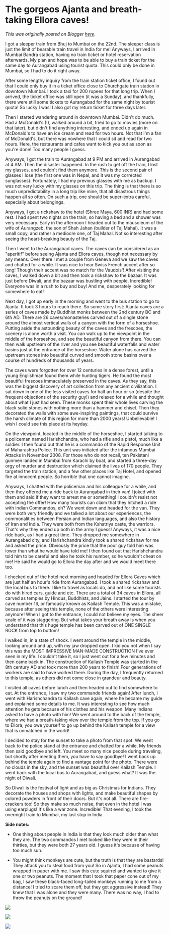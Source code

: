 # The gorgeos Ajanta and breath-taking Ellora caves!

*This was originally posted on Blogger [here](https://photopensieve.blogspot.com/2011/10/gorgeos-ajanta-and-breath-taking-ellora.html)*.

I got a sleeper train from Bhuj to Mumbai on the 22nd. The sleeper class is just the limit of bearable train travel in India for me! Anyways, I arrived in Mumbai Bandra station, having no train ticket or hotel reservation afterwards. My plan and hope was to be able to buy a train ticket for the same day to Aurangabad using tourist quota. This could only be done in Mumbai, so I had to do it right away.

After some lengthy inquiry from the train station ticket office, I found out that I could only buy it in a ticket office close to Churchgate train station in downtown Mumbai. I took a taxi for 200 rupees for that long trip. When I arrived, the ticket office was still open (it was a Sunday), and thankfully, there were still some tickets to Aurangabad for the same night by tourist quota! So lucky I was! I also got my return ticket for three days later.

Then I started wandering around in downtown Mumbai. Didn't do much. Had a McDonald's (!), walked around a bit, tried to go to movies (more on that later), but didn't find anything interesting, and ended up again in McDonald's to have an ice cream and read for two hours. Not that I'm a fan of McDonald's, but there was nowhere that I could sit and read for two hours. Here, the restaurants and cafes want to kick you out as soon as you're done! Too many people I guess.

Anyways, I got the train to Aurangabad at 9 PM and arrived in Aurangabad at 4 AM. Then the disaster happened. In the rush to get off the train, I lost my glasses, and couldn't find them anymore. This is the second pair of glasses I lose (the first one was in Nepal, and it was my corrected sunglasses). Fortunately, I had my previous glasses with me as backup. I was not very lucky with my glasses on this trip. The thing is that there is so much unpredictability in a long trip like mine, that all disastrous things happen all so often. On such a trip, one should be super-extra careful, especially about belongings.

Anyways, I got a rickshaw to the hotel (Shree Maya, 600 INR) and had some rest. I had spent two nights on the train, so having a bed and a shower was very necessary. Early in the afternoon I headed out to the mausoleum of the wife of Aurangzeb, the son of Shah Jahan (builder of Taj Mahal). It was a small copy, and rather a mediocre one, of Taj Mahal. Not so interesting after seeing the heart-breaking beauty of the Taj.

Then I went to the Aurangabad caves. The caves can be considered as an "aperitif" before seeing Ajanta and Ellora caves, though not necessary by any means. Over there I met a couple from Geneva and we saw the caves and chatted for a while. It was nice to hear Swiss French accent after so long! Though their accent was no match for the Vaudois'! After visiting the caves, I walked down a bit and then took a rickshaw to the bazaar. It was just before Diwali, and the bazaar was bustling with people. Incredible! Everyone was in a rush to buy and buy! And me, desperately looking for somewhere to eat!

Next day, I got up early in the morning and went to the bus station to go to Ajanta. It took 3 hours to reach there. So some story first: Ajanta caves are a series of caves made by Buddhist monks between the 2nd century BC and 6th AD. There are 26 caves/monasteries carved out of a single stone around the almost vertical walls of a canyon with the form of a horseshoe. Putting aside the astounding beauty of the caves and the frescoes, the scenery is alone worth a visit. You can walk up to the viewpoint in the middle of the horseshoe, and see the beautiful canyon from there. You can then walk upstream of the river and you see beautiful waterfalls and water basins just at the entrance of the horseshoe. Water alone has carved the upstream stones into beautiful curved and smooth stone basins over a course of hundreds of thousands of years.

The caves were forgotten for over 12 centuries in a dense forest, until a young Englishman found them while hunting tigers. He found the most beautiful frescoes immaculately preserved in the caves. As they say, this was the biggest discovery of art collection from any ancient civilization. I sat down in one of the less visited caves for half an hour or so (despite the frequent objections of the security guy!) and relaxed for a while and thought about what I just had seen. These monks spent their whole lives carving the black solid stones with nothing more than a hammer and chisel. Then they decorated the walls with some awe-inspiring paintings, that could survive the harsh climate of this region for more than 2000 years! Unbelievable! I wish I could see this place at its heyday.

On the viewpoint, located in the middle of the horseshoe, I started talking to a policeman named Harishchandra, who had a rifle and a pistol, much like a soldier. I then found out that he is a commando of the Rapid Response Unit of Maharashtra Police. This unit was initiated after the infamous Mumbai Attacks in November 2008. For those who do not recall, ten Pakistani gunmen landed in Mumbai from Karachi by boat, and started a three-day orgy of murder and destruction which claimed the lives of 170 people. They targeted the train station, and a few other places like Taj Hotel, and opened fire at innocent people. So horrible that one cannot imagine.

Anyways, I chatted with the policeman and his colleague for a while, and then they offered me a ride back to Aurangabad in their van! I joked with them and said if they want to arrest me or something! I couldn't resist not accepting the offer! How many tourists can claim that they hitched a ride with Indian Commandos, eh? We went down and headed for the van. They were both very friendly and we talked a lot about our experiences, the commonalities between Persian and Indian languages, and also the history of Iran and India. They were both from the Kshatriya caste, the warriors. That's why they ended up both in the army I guess! Anyways, it was a nice ride back, as I had a great time. They dropped me somewhere in Aurangabad city, and Harishchandra kindly took a shared rickshaw for me and asked the price. Obviously the price that the poor guy told him was lower than what he would have told me! I then found out that Harishchandra told him to be careful and also he took his number, so he wouldn't cheat on me! He said he would go to Ellora the day after and we would meet there too.

I checked out of the hotel next morning and headed for Ellora Caves which are just half an hour's ride from Aurangabad. I took a shared rickshaw and the local bus to there. I like to travel as locals do, and not like some tourists do with hired cars, guide and etc. There are a total of 34 caves in Ellora, all carved as temples by Hindus, Buddhists, and Jains. I started the tour by cave number 16, or famously known as Kailash Temple. This was a mistake, because after seeing this temple, none of the others were interesting anymore! When I got to the entrance, I could not believe my eyes. The sheer scale of it was staggering. But what takes your breath away is when you understand that this huge temple has been carved out of ONE SINGLE ROCK from top to bottom!

I walked in, in a state of shock. I went around the temple in the middle, looking around and up, with my jaw dropped open. I kid you not when I say this was the MOST IMPRESSIVE MAN-MADE CONSTRUCTION I've ever seen in my life. I couldn't take it, so I just went out for a few minutes and then came back in. The construction of Kailash Temple was started in the 8th century AD and took more than 200 years to finish! Four generations of workers are said to have worked there. During the day, I frequently returned to this temple, as others did not come close in grandeur and beauty.

I visited all caves before lunch and then headed out to find somewhere to eat. At the entrance, I saw my two commando friends again! After lunch, I went with Harishchandra to Kailash cave again, where he became my guide and explained some details to me. It was interesting to see how much attention he gets because of his clothes and his weapon. Many Indians asked to have a photo with him! We went around to the back of the temple, where we had a breath-taking view over the temple from the top. If you go to Ellora, you owe yourself to go up behind the Kailash temple for a view that is unmatched in the world!

I decided to stay for the sunset to take a photo from that spot. We went back to the police stand at the entrance and chatted for a while. My friends then said goodbye and left. You meet so many nice people during traveling, but shortly after meeting them, you have to say goodbye! I went back up behind the temple again to find a vantage point for the photo. There were no clouds in the sky, and the sunset was beautiful over Kailash Temple. I went back with the local bus to Aurangabad, and guess what? It was the night of Diwali.

So Diwali is the festival of light and as big as Christmas for Indians. They decorate the houses and shops with lights, and make beautiful shapes by colored powders in front of their doors. But it's not all. There are fire-crackers too! So they make so much noise, that even in the hotel I was using earplugs! It's like a war zone. Incredible! That evening, I took the overnight train to Mumbai, my last stop in India.

**Side notes:**

- One thing about people in India is that they look much older than what they are. The two commandos I met looked like they were in their thirties, but they were both 27 years old. I guess it's because of having too much sun.

- You might think monkeys are cute, but the truth is that they are bastards! They attack you to steal food from you! So in Ajanta, I had some peanuts wrapped in paper with me. I saw this cute squirrel and wanted to give it one or two peanuts. The moment that I took that paper cone out of my bag, I saw these black-faced long-tailed monkeys running to me from a distance! I tried to scare them off, but they got aggressive instead! They knew that I was alone and they were many. There was no way, I had to throw the peanuts on the ground!

![](https://blogger.googleusercontent.com/img/b/R29vZ2xl/AVvXsEiDitqCY0LDxInbWRVUsxJr_RrMEjwgZz9MQboqM25Yy7IdADN65sUFl4QYqTOvfz_WQRXS7BQCzUtMhlNVxI6_bE98tk5O3T62XfBzJi6QTPKYqudfBkuqH1cdigPEnJi0HtQG9uXxDCrZ/s320/photo+1-702342.JPG)

![](https://blogger.googleusercontent.com/img/b/R29vZ2xl/AVvXsEiA9UHnkCfOjG4lDpb4fp-tT0InUFnwBgTKhyffP_uAYYR6ggJ_fKxeVH90o-Hwkug8AymvDIFed6sgWqLSMURbv3VnwY01Jo9pHpk5c2rWX8Fvd6qKj51czQNujOpIDKKtIwQbiiYMo4bQ/s320/photo+2-703456.JPG)

![](https://blogger.googleusercontent.com/img/b/R29vZ2xl/AVvXsEhWZcfbBoJykHduQ8KGQuUJJj2tZsuP9tGmQwqsPEcM6CqW5wa66Ge2srgrjrwrcwEzB5eBVJT3przKC1BVnx9cJxJiEijFgw9-Afe8b9VAKxSpfgVmO8Fl4m9Ak4j8M0RI8dGvWLt2HMtB/s320/photo+3-704828.JPG)